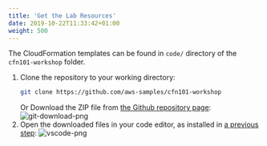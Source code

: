 ```yaml
---
title: 'Get the Lab Resources'
date: 2019-10-22T11:33:42+01:00
weight: 500
---
```


The CloudFormation templates can be found in `code/` directory of the `cfn101-workshop` folder.

1. Clone the repository to your working directory:
    ```bash
    git clone https://github.com/aws-samples/cfn101-workshop
    ```
   Or Download the ZIP file from [the Github repository page](https://github.com/aws-samples/cfn101-workshop):
   ![git-download-png](../git-download.png)
1. Open the downloaded files in your code editor, as installed in [a previous step](../300-edit):
   ![vscode-png](../vscode.png)
